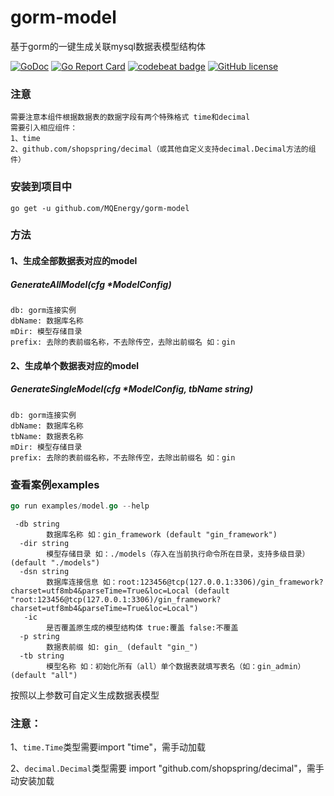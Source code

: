 # gorm-model
基于gorm的一键生成关联mysql数据表模型结构体

[![GoDoc](https://pkg.go.dev/badge/github.com/MQEnergy/gorm-model/?status.svg)](https://pkg.go.dev/github.com/MQEnergy/gorm-model)
[![Go Report Card](https://goreportcard.com/badge/github.com/MQEnergy/gorm-model)](https://goreportcard.com/report/github.com/MQEnergy/gorm-model)
[![codebeat badge](https://codebeat.co/badges/a1d6feb8-909f-49a5-8d5c-3600b64bda04)](https://codebeat.co/projects/github-com-mqenergy-gorm-model-main)
[![GitHub license](https://img.shields.io/github/license/MQEnergy/gorm-model)](https://github.com/MQEnergy/gorm-model/blob/main/LICENSE)

### 注意
```
需要注意本组件根据数据表的数据字段有两个特殊格式 time和decimal
需要引入相应组件：
1、time
2、github.com/shopspring/decimal（或其他自定义支持decimal.Decimal方法的组件）
```
### 安装到项目中
```shell script
go get -u github.com/MQEnergy/gorm-model
```

### 方法

#### 1、生成全部数据表对应的model 
##### GenerateAllModel(cfg *ModelConfig) 
```
db: gorm连接实例
dbName: 数据库名称
mDir: 模型存储目录
prefix: 去除的表前缀名称，不去除传空，去除出前缀名 如：gin
```

#### 2、生成单个数据表对应的model 
##### GenerateSingleModel(cfg *ModelConfig, tbName string) 
```
db: gorm连接实例
dbName: 数据库名称
tbName: 数据表名称
mDir: 模型存储目录
prefix: 去除的表前缀名称，不去除传空，去除出前缀名 如：gin
```

### 查看案例examples
```go
go run examples/model.go --help
```
```
 -db string
        数据库名称 如：gin_framework (default "gin_framework")
  -dir string
        模型存储目录 如：./models（存入在当前执行命令所在目录，支持多级目录） (default "./models")
  -dsn string
        数据库连接信息 如：root:123456@tcp(127.0.0.1:3306)/gin_framework?charset=utf8mb4&parseTime=True&loc=Local (default "root:123456@tcp(127.0.0.1:3306)/gin_framework?charset=utf8mb4&parseTime=True&loc=Local")
   -ic
        是否覆盖原生成的模型结构体 true:覆盖 false:不覆盖
  -p string
        数据表前缀 如: gin_ (default "gin_")
  -tb string
        模型名称 如：初始化所有（all）单个数据表就填写表名（如：gin_admin） (default "all")
```
按照以上参数可自定义生成数据表模型

### 注意：
1、`time.Time`类型需要import "time"，需手动加载

2、`decimal.Decimal`类型需要 import "github.com/shopspring/decimal"，需手动安装加载